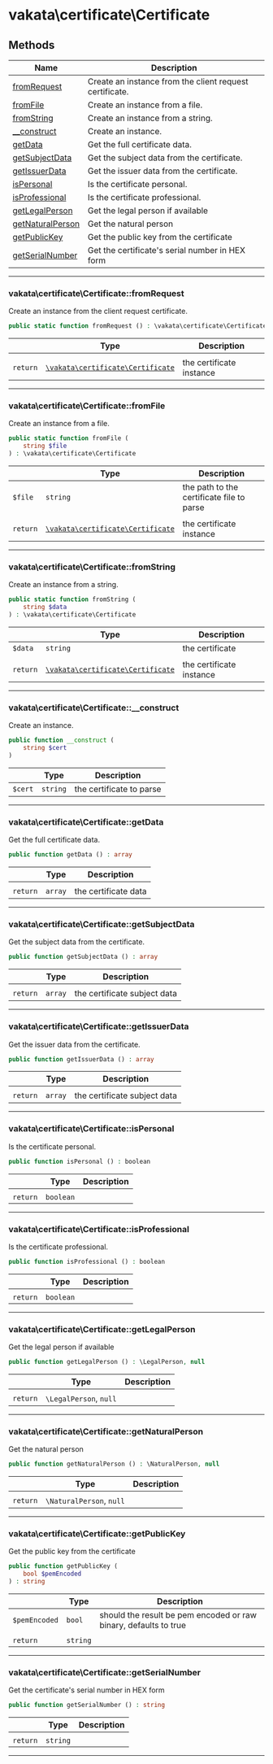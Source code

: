 # vakata\certificate\Certificate


## Methods

| Name | Description |
|------|-------------|
|[fromRequest](#vakata\certificate\certificatefromrequest)|Create an instance from the client request certificate.|
|[fromFile](#vakata\certificate\certificatefromfile)|Create an instance from a file.|
|[fromString](#vakata\certificate\certificatefromstring)|Create an instance from a string.|
|[__construct](#vakata\certificate\certificate__construct)|Create an instance.|
|[getData](#vakata\certificate\certificategetdata)|Get the full certificate data.|
|[getSubjectData](#vakata\certificate\certificategetsubjectdata)|Get the subject data from the certificate.|
|[getIssuerData](#vakata\certificate\certificategetissuerdata)|Get the issuer data from the certificate.|
|[isPersonal](#vakata\certificate\certificateispersonal)|Is the certificate personal.|
|[isProfessional](#vakata\certificate\certificateisprofessional)|Is the certificate professional.|
|[getLegalPerson](#vakata\certificate\certificategetlegalperson)|Get the legal person if available|
|[getNaturalPerson](#vakata\certificate\certificategetnaturalperson)|Get the natural person|
|[getPublicKey](#vakata\certificate\certificategetpublickey)|Get the public key from the certificate|
|[getSerialNumber](#vakata\certificate\certificategetserialnumber)|Get the certificate's serial number in HEX form|

---



### vakata\certificate\Certificate::fromRequest
Create an instance from the client request certificate.  


```php
public static function fromRequest () : \vakata\certificate\Certificate    
```

|  | Type | Description |
|-----|-----|-----|
|  |  |  |
| `return` | [`\vakata\certificate\Certificate`](Certificate.md) | the certificate instance |

---


### vakata\certificate\Certificate::fromFile
Create an instance from a file.  


```php
public static function fromFile (  
    string $file  
) : \vakata\certificate\Certificate    
```

|  | Type | Description |
|-----|-----|-----|
| `$file` | `string` | the path to the certificate file to parse |
|  |  |  |
| `return` | [`\vakata\certificate\Certificate`](Certificate.md) | the certificate instance |

---


### vakata\certificate\Certificate::fromString
Create an instance from a string.  


```php
public static function fromString (  
    string $data  
) : \vakata\certificate\Certificate    
```

|  | Type | Description |
|-----|-----|-----|
| `$data` | `string` | the certificate |
|  |  |  |
| `return` | [`\vakata\certificate\Certificate`](Certificate.md) | the certificate instance |

---


### vakata\certificate\Certificate::__construct
Create an instance.  


```php
public function __construct (  
    string $cert  
)   
```

|  | Type | Description |
|-----|-----|-----|
| `$cert` | `string` | the certificate to parse |

---


### vakata\certificate\Certificate::getData
Get the full certificate data.  


```php
public function getData () : array    
```

|  | Type | Description |
|-----|-----|-----|
|  |  |  |
| `return` | `array` | the certificate data |

---


### vakata\certificate\Certificate::getSubjectData
Get the subject data from the certificate.  


```php
public function getSubjectData () : array    
```

|  | Type | Description |
|-----|-----|-----|
|  |  |  |
| `return` | `array` | the certificate subject data |

---


### vakata\certificate\Certificate::getIssuerData
Get the issuer data from the certificate.  


```php
public function getIssuerData () : array    
```

|  | Type | Description |
|-----|-----|-----|
|  |  |  |
| `return` | `array` | the certificate subject data |

---


### vakata\certificate\Certificate::isPersonal
Is the certificate personal.  


```php
public function isPersonal () : boolean    
```

|  | Type | Description |
|-----|-----|-----|
|  |  |  |
| `return` | `boolean` |  |

---


### vakata\certificate\Certificate::isProfessional
Is the certificate professional.  


```php
public function isProfessional () : boolean    
```

|  | Type | Description |
|-----|-----|-----|
|  |  |  |
| `return` | `boolean` |  |

---


### vakata\certificate\Certificate::getLegalPerson
Get the legal person if available  


```php
public function getLegalPerson () : \LegalPerson, null    
```

|  | Type | Description |
|-----|-----|-----|
|  |  |  |
| `return` | `\LegalPerson`, `null` |  |

---


### vakata\certificate\Certificate::getNaturalPerson
Get the natural person  


```php
public function getNaturalPerson () : \NaturalPerson, null    
```

|  | Type | Description |
|-----|-----|-----|
|  |  |  |
| `return` | `\NaturalPerson`, `null` |  |

---


### vakata\certificate\Certificate::getPublicKey
Get the public key from the certificate  


```php
public function getPublicKey (  
    bool $pemEncoded  
) : string    
```

|  | Type | Description |
|-----|-----|-----|
| `$pemEncoded` | `bool` | should the result be pem encoded or raw binary, defaults to true |
|  |  |  |
| `return` | `string` |  |

---


### vakata\certificate\Certificate::getSerialNumber
Get the certificate's serial number in HEX form  


```php
public function getSerialNumber () : string    
```

|  | Type | Description |
|-----|-----|-----|
|  |  |  |
| `return` | `string` |  |

---

